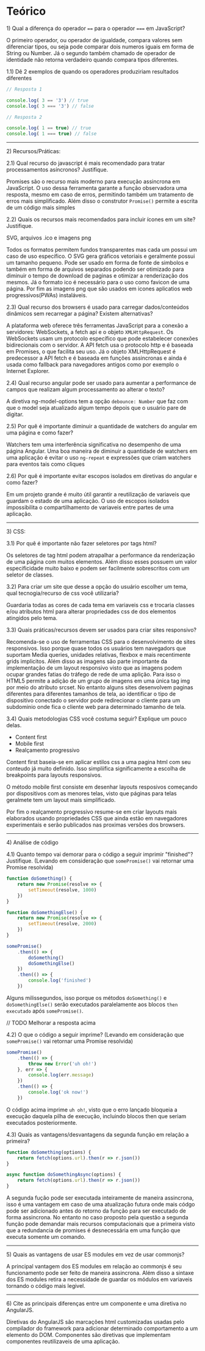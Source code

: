 # Teórico

1\) Qual a diferença do operador `==` para o operador `===` em JavaScript?

O primeiro operador, ou operador de igualdade, compara valores sem diferenciar tipos, ou seja pode comparar dois numeros iguais em forma de String ou Number. Já o segundo também chamado de operador de identidade não retorna verdadeiro quando compara tipos diferentes.

1.1) Dê 2 exemplos de quando os operadores produziriam resultados diferentes

```js
// Resposta 1

console.log( 3 == '3') // true
console.log( 3 === '3') // false

// Resposta 2

console.log( 1 == true) // true
console.log( 1 === true) // false


```

---

2\) Recursos/Práticas:

2.1) Qual recurso do javascript é mais recomendado para tratar processamentos asíncronos? Justifique.

Promises são o recurso mais moderno para execução assincrona em JavaScript. O uso dessa ferramenta garante a função observadora uma resposta, mesmo em caso de erros, permitindo também um tratamento de erros mais simplificado. Além disso o construtor ```Promise()``` permite a escrita de um código mais simples 


2.2) Quais os recursos mais recomendados para incluir ícones em um site? Justifique.

SVG, arquivos .ico e imagens png

Todos os formatos permitem fundos transparentes mas cada um possui um caso de uso específico. O SVG gera gráficos vetoriais e geralmente possui um tamanho pequeno. Pode ser usado em forma de fonte de simbolos e também em forma de arquivos separados podendo ser otimizado para diminuir o tempo de download de paginas e otimizar a renderização dos mesmos. Já o formato ico é necessário para o uso como favicon de uma página. Por fim as imagens png que são usados em icones aplicatios web progressivos(PWAs) instaláveis.

2.3) Qual recurso dos browsers é usado para carregar dados/conteúdos dinâmicos sem recarregar a página? Existem alternativas?

A plataforma web oferece três ferramentas JavaScript para a conexão a servidores: WebSockets, a fetch api e o objeto ```XMLHttpRequest```. Os WebSockets usam um protocolo específico que pode estabelecer conexões bidirecionais com o servidor. A API fetch usa o protocolo http e é baseada em Promises, o que facilita seu uso. Já o objeto XMLHttpRequest é predecessor a API fetch e é baseada em funções assincronas e ainda é usada como fallback para navegadores antigos como por exemplo o Internet Explorer.

2.4) Qual recurso angular pode ser usado para aumentar a performance de campos que realizam algum processamento ao alterar o texto?

A diretiva ng-model-options tem a opção `debounce: Number` que faz com que o model seja atualizado algum tempo depois que o usuário pare de digitar.

2.5) Por quê é importante diminuir a quantidade de watchers do angular em uma página e como fazer?

Watchers tem uma interferência significativa no desempenho de uma página Angular. Uma boa maneira de diminuir a quantidade de watchers em uma aplicação é evitar o uso `ng-repeat` e expressões que criam watchers para eventos tais como cliques 

2.6) Por quê é importante evitar escopos isolados em diretivas do angular e como fazer?

Em um projeto grande é muito útil garantir a reutilização de variaveis que guardam o estado de uma aplicação. O uso de escopos isolados impossibilita o compartilhamento de variaveis entre partes de uma aplicação.

---

3\) CSS:

3.1) Por quê é importante não fazer seletores por tags html?

Os seletores de tag html podem atrapalhar a performance da renderização de uma página com muitos elementos. Além disso esses possuem um valor especificidade muito baixo e podem ser facilmente sobrescritos com um seletor de classes.

3.2) Para criar um site que desse a opção do usuário escolher um tema, qual tecnogia/recurso de css você utilizaria?

Guardaria todas as cores de cada tema em variaveis css e trocaria classes e/ou atributos html para alterar propriedades css de dos elementos atingidos pelo tema.

3.3) Quais práticas/recursos devem ser usados para criar sites responsivo?

Recomenda-se o uso de ferramentas CSS para o desenvolvimento de sites responsivos. Isso porque quase todos os usuários tem navegadors que suportam Media queries, unidades relativas, flexbox e mais recentimente grids implicitos. Além disso as imagens são parte importante da implementação de um layout responsivo visto que as imagens podem ocupar grandes fatias do tráfego de rede de uma aplição. Para isso o HTML5 permite a adição de um grupo de imagens em uma única tag img por meio do atributo srcset. No entanto alguns sites desenvolvem paginas diferentes para diferentes tamanhos de tela, ao identificar o tipo de dispositivo conectado o servidor pode redirecionar o cliente para um subdominio onde fica o cliente web para determinado tamanho de tela.

3.4) Quais metodologias CSS você costuma seguir? Explique um pouco delas.

* Content first
* Mobile first
* Realçamento progressivo

Content first baseia-se em aplicar estilos css a uma pagina html com seu conteudo já muito definido. Isso simpliifica significamente a escolha de breakpoints para layouts responsivos.

O método mobile first consiste em desenhar layouts resposivos começando por dispositivos com as menores telas, visto que páginas para telas geralmete tem um layout mais simplificado.

Por fim o realçamento progressivo resume-se em criar layouts mais elaborados usando propriedades CSS que ainda estão em navegadores experimentais e serão publicados nas proximas  versões dos browsers.

---

4\) Análise de código

4.1) Quanto tempo vai demorar para o código a seguir imprimir "finished"? Justifique. (Levando em consideração que `somePromise()` vai retornar uma Promise resolvida)
```js
function doSomething() {
    return new Promise(resolve => {
        setTimeout(resolve, 1000)
    })
}

function doSomethingElse() {
    return new Promise(resolve => {
        setTimeout(resolve, 2000)
    })
}

somePromise()
    .then(() => {
        doSomething()
        doSomethingElse()
    })
    .then(() => {
        console.log('finished')
    })

```

Alguns milissegundos, isso porque os métodos `doSomething()` e `doSomethingElse()` serão executados paralelamente aos blocos `then executado` após `somePromise()`.

// TODO Melhorar a resposta acima

4.2) O que o código a seguir imprime? (Levando em consideração que `somePromise()` vai retornar uma Promise resolvida)
```js
somePromise()
    .then(() => {
        throw new Error('uh oh!')
    }, err => {
        console.log(err.message)
    })
    .then(() => {
        console.log('ok now!')
    })
```

O código acima imprime `uh oh!`, visto que o erro lançado bloqueia a execução daquela pilha de execução, incluindo blocos then que seriam executados posteriormente.


4.3\) Quais as vantagens/desvantagens da segunda função em relação a primeira?
```js
function doSomething(options) {
    return fetch(options.url).then(r => r.json())
}

async function doSomethingAsync(options) {
    return fetch(options.url).then(r => r.json())
}
```

A segunda fução pode ser executada inteiramente de maneira assincrona, isso é uma vantagem em caso de uma atualização futura onde mais códgo pode ser adicionado antes do retorno da função para ser executado de forma assincrona. No entanto no caso proposto pela questão a segunda função pode demandar mais recursos computacionais que a primeira visto que a redundancia de promises é desnecessária em uma função que executa somente um comando.

---

5\) Quais as vantagens de usar ES modules em vez de usar commonjs?

A principal vantagem dos ES modules em relação ao commonjs é seu funcionamento pode ser feito de maneira assincrona. Além disso a sintaxe dos ES modules retira a necessidade de guardar os módulos em variaveis tornando o código mais legivel.

---

6\) Cite as principais diferenças entre um componente e uma diretiva no AngularJS.

Diretivas do AngularJS são marcações html customizadas usadas pelo compilador do framework para adicionar determinado comportamento a um elemento do DOM. Componentes são diretivas que implementam componentes reutilizaveis de uma aplicação.
